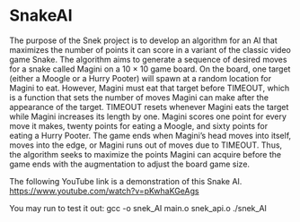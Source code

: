 # SnakeAI
The purpose of the Snek project is to develop an algorithm for an AI that maximizes the number of points it can score in a variant of the classic video game Snake. The algorithm aims to generate a sequence of desired moves for a snake called Magini on a 10 × 10 game board. On the board, one target (either a Moogle or a Hurry Pooter) will spawn at a random location for Magini to eat. However, Magini must eat that target before TIMEOUT, which is a function that sets the number of moves Magini can make after the appearance of the target. TIMEOUT resets whenever Magini eats the target while Magini increases its length by one. Magini scores one point for every move it makes, twenty points for eating a Moogle, and sixty points for eating a Hurry Pooter. The game ends when Magini’s head moves into itself, moves into the edge, or Magini runs out of moves due to TIMEOUT. Thus, the algorithm seeks to maximize the points Magini can acquire before the game ends with the augmentation to adjust the board game size.

The following YouTube link is a demonstration of this Snake AI.
https://www.youtube.com/watch?v=pKwhaKGeAgs

You may run to test it out:
	gcc -o snek_AI main.o snek_api.o
	./snek_AI
